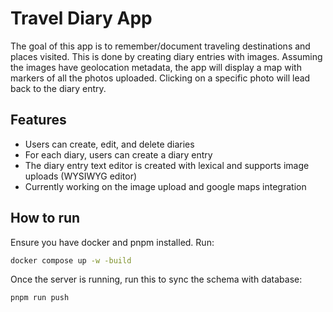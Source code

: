 # Travel Diary App

The goal of this app is to remember/document traveling destinations and places visited. This is done by creating diary entries with images. Assuming the images have geolocation metadata, the app will display a map with markers of all the photos uploaded. Clicking on a specific photo will lead back to the diary entry.

## Features

- Users can create, edit, and delete diaries
- For each diary, users can create a diary entry
- The diary entry text editor is created with lexical and supports image uploads (WYSIWYG editor)
- Currently working on the image upload and google maps integration

## How to run

Ensure you have docker and pnpm installed. Run:
```bash
docker compose up -w -build
```

Once the server is running, run this to sync the schema with database:
```bash
pnpm run push
```

